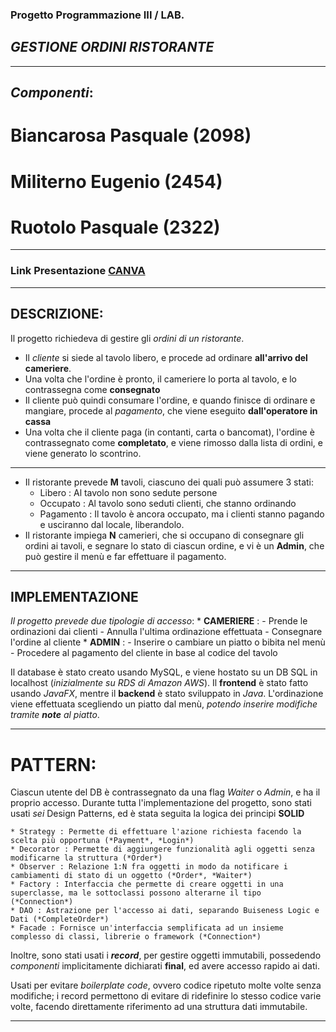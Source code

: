 ### Progetto Programmazione III / LAB.
## _**GESTIONE ORDINI RISTORANTE**_
---

## *Componenti*:

# Biancarosa Pasquale (2098)
# Militerno Eugenio (2454)
# Ruotolo Pasquale (2322)

---

### Link Presentazione [CANVA](https://www.canva.com/design/DAGGsYUxV4U/bw9aB1-Ws4m5a5DG0E8pKA/view?utm_content=DAGGsYUxV4U&utm_campaign=designshare&utm_medium=link&utm_source=editor)

---

## **DESCRIZIONE**:

Il progetto richiedeva di gestire gli *ordini di un ristorante*.
 * Il _cliente_ si siede al tavolo libero, e procede ad ordinare **all'arrivo del cameriere**.
 * Una volta che l'ordine è pronto, il cameriere lo porta al tavolo, e lo contrassegna come **consegnato**
 * Il cliente può quindi consumare l'ordine, e quando finisce di ordinare e mangiare, procede al _pagamento_, che viene eseguito **dall'operatore in cassa**
 * Una volta che il cliente paga (in contanti, carta o bancomat), l'ordine è contrassegnato come **completato**, e viene rimosso dalla lista di ordini, e viene generato lo scontrino.
---
 * Il ristorante prevede **M** tavoli, ciascuno dei quali può assumere 3 stati:
     * Libero : Al tavolo non sono sedute persone
     * Occupato : Al tavolo sono seduti clienti, che stanno ordinando
     * Pagamento : Il tavolo è ancora occupato, ma i clienti stanno pagando e usciranno dal locale, liberandolo.
 * Il ristorante impiega **N** camerieri, che si occupano di consegnare gli ordini ai tavoli, e segnare lo stato di ciascun ordine, e vi è un **Admin**, che può gestire il menù e far effettuare il pagamento.
---

## **IMPLEMENTAZIONE**

_Il progetto prevede due tipologie di accesso_:
    * **CAMERIERE** : 
        - Prende le ordinazioni dai clienti
        - Annulla l'ultima ordinazione effettuata
        - Consegnare l'ordine al cliente
    * **ADMIN** :
        - Inserire o cambiare un piatto o bibita nel menù
        - Procedere al pagamento del cliente in base al codice del tavolo

Il database è stato creato usando MySQL, e viene hostato su un DB SQL in localhost (*inizialmente su RDS di Amazon AWS*). Il **frontend** è stato fatto usando *JavaFX*, mentre il **backend** è stato sviluppato in *Java*.
L'ordinazione viene effettuata scegliendo un piatto dal menù, *potendo inserire modifiche tramite **note** al piatto*.

---

# PATTERN:

Ciascun utente del DB è contrassegnato da una flag *Waiter* o *Admin*, e ha il proprio accesso.
Durante tutta l'implementazione del progetto, sono stati usati *sei* Design Patterns, ed è stata seguita la logica dei principi **SOLID**

    * Strategy : Permette di effettuare l'azione richiesta facendo la scelta più opportuna (*Payment*, *Login*)
    * Decorator : Permette di aggiungere funzionalità agli oggetti senza modificarne la struttura (*Order*)
    * Observer : Relazione 1:N fra oggetti in modo da notificare i cambiamenti di stato di un oggetto (*Order*, *Waiter*)
    * Factory : Interfaccia che permette di creare oggetti in una superclasse, ma le sottoclassi possono alterarne il tipo (*Connection*)
    * DAO : Astrazione per l'accesso ai dati, separando Buiseness Logic e Dati (*CompleteOrder*)
    * Facade : Fornisce un'interfaccia semplificata ad un insieme complesso di classi, librerie o framework (*Connection*)

Inoltre, sono stati usati i _**record**_, per gestire oggetti immutabili, possedendo *componenti* implicitamente dichiarati **final**, ed avere accesso rapido ai dati.

Usati per evitare *boilerplate code*, ovvero codice ripetuto molte volte senza modifiche; i record permettono di evitare di ridefinire lo stesso codice varie volte, facendo direttamente riferimento ad una struttura dati immutabile.

---
